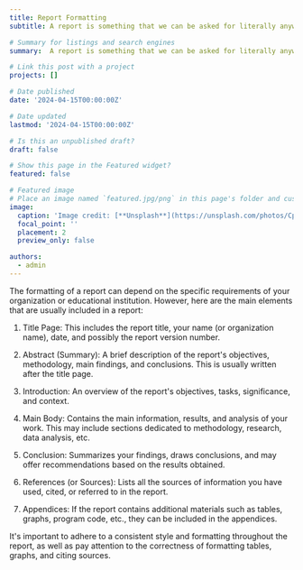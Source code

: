 ```yaml
---
title: Report Formatting
subtitle: A report is something that we can be asked for literally anywhere, here's a few things about report formatting

# Summary for listings and search engines
summary:  A report is something that we can be asked for literally anywhere, here's a few things about report formatting

# Link this post with a project
projects: []

# Date published
date: '2024-04-15T00:00:00Z'

# Date updated
lastmod: '2024-04-15T00:00:00Z'

# Is this an unpublished draft?
draft: false

# Show this page in the Featured widget?
featured: false

# Featured image
# Place an image named `featured.jpg/png` in this page's folder and customize its options here.
image:
  caption: 'Image credit: [**Unsplash**](https://unsplash.com/photos/CpkOjOcXdUY)'
  focal_point: ''
  placement: 2
  preview_only: false

authors:
  - admin
---
```


The formatting of a report can depend on the specific requirements of your organization or educational institution. However, here are the main elements that are usually included in a report:

1. Title Page: This includes the report title, your name (or organization name), date, and possibly the report version number.

2. Abstract (Summary): A brief description of the report's objectives, methodology, main findings, and conclusions. This is usually written after the title page.

3. Introduction: An overview of the report's objectives, tasks, significance, and context.

4. Main Body: Contains the main information, results, and analysis of your work. This may include sections dedicated to methodology, research, data analysis, etc.

5. Conclusion: Summarizes your findings, draws conclusions, and may offer recommendations based on the results obtained.

6. References (or Sources): Lists all the sources of information you have used, cited, or referred to in the report.

7. Appendices: If the report contains additional materials such as tables, graphs, program code, etc., they can be included in the appendices.

It's important to adhere to a consistent style and formatting throughout the report, as well as pay attention to the correctness of formatting tables, graphs, and citing sources.








